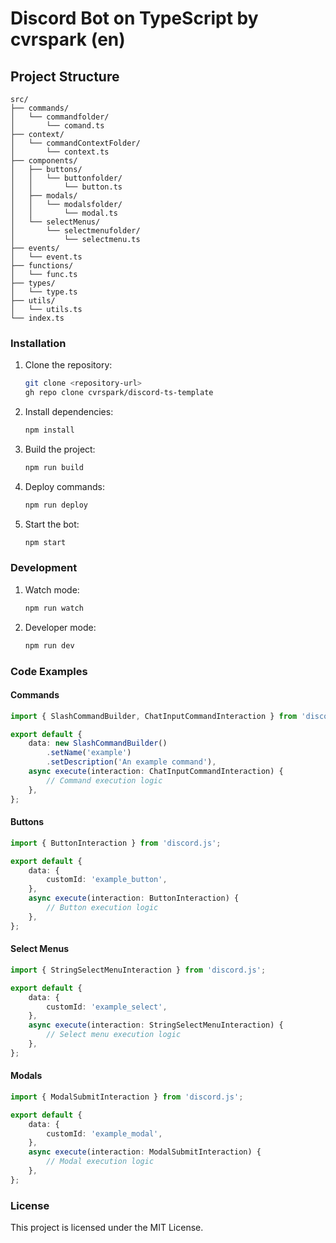 # Discord Bot on TypeScript by cvrspark (en)

## Project Structure

```plaintext
src/
├── commands/
│   └── commandfolder/
│       └── comand.ts
├── context/
│   └── commandContextFolder/
│       └── context.ts
├── components/
│   ├── buttons/
│   │   └── buttonfolder/
│   │       └── button.ts
│   ├── modals/
│   │   └── modalsfolder/
│   │       └── modal.ts
│   └── selectMenus/
│       └── selectmenufolder/
│           └── selectmenu.ts
├── events/
│   └── event.ts
├── functions/
│   └── func.ts
├── types/
│   └── type.ts
├── utils/
│   └── utils.ts
└── index.ts
```

### Installation

1. Clone the repository:
   ```bash
   git clone <repository-url>
   gh repo clone cvrspark/discord-ts-template
   ```

2. Install dependencies:
   ```bash
   npm install
   ```

3. Build the project:
   ```bash
   npm run build
   ```

4. Deploy commands:
   ```bash
   npm run deploy
   ```

5. Start the bot:
   ```bash
   npm start
   ```

### Development

1. Watch mode:
   ```bash
   npm run watch
   ```

2. Developer mode:
   ```bash
   npm run dev
   ```

### Code Examples

#### Commands
```typescript
import { SlashCommandBuilder, ChatInputCommandInteraction } from 'discord.js';

export default {
    data: new SlashCommandBuilder()
        .setName('example')
        .setDescription('An example command'),
    async execute(interaction: ChatInputCommandInteraction) {
        // Command execution logic
    },
};
```

#### Buttons
```typescript
import { ButtonInteraction } from 'discord.js';

export default {
    data: {
        customId: 'example_button',
    },
    async execute(interaction: ButtonInteraction) {
        // Button execution logic
    },
};
```

#### Select Menus
```typescript
import { StringSelectMenuInteraction } from 'discord.js';

export default {
    data: {
        customId: 'example_select',
    },
    async execute(interaction: StringSelectMenuInteraction) {
        // Select menu execution logic
    },
};
```

#### Modals
```typescript
import { ModalSubmitInteraction } from 'discord.js';

export default {
    data: {
        customId: 'example_modal',
    },
    async execute(interaction: ModalSubmitInteraction) {
        // Modal execution logic
    },
};
```

### License

This project is licensed under the MIT License.

